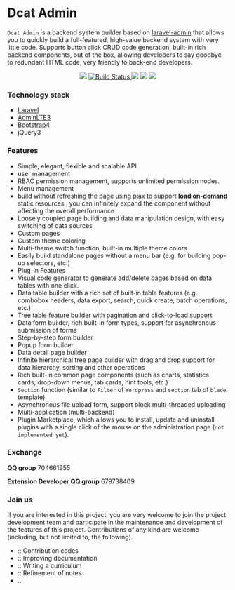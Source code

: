 # Dcat Admin


`Dcat Admin` is a backend system builder based on [laravel-admin](https://www.laravel-admin.org/) that allows you to quickly build a full-featured, high-value backend system with very little code. Supports button click CRUD code generation, built-in rich backend components, out of the box, allowing developers to say goodbye to redundant HTML code, very friendly to back-end developers.

<p align="center">
    <a href="https://github.com/jqhph/dcat-admin/blob/master/LICENSE"><img style="display:inline" src="https://img.shields.io/badge/license-MIT-7389D8.svg?style=flat" ></a>
    <a href="https://travis-ci.org/jqhph/dcat-admin">
        <img style="display:inline"  src="https://travis-ci.org/jqhph/dcat-admin.svg?branch=master" alt="Build Status">
    </a>
    <a href="https://packagist.org/packages/dcat/laravel-admin">
    	<img style="display:inline"  src="https://img.shields.io/packagist/dt/dcat/laravel-admin.svg?color=" /></a> 
    <a><img style="display:inline"  src="https://img.shields.io/badge/php-7.1+-59a9f8.svg?style=flat" /></a> 
    <a><img style="display:inline"  src="https://img.shields.io/badge/laravel-5.5+-59a9f8.svg?style=flat" ></a>
</p>

### Technology stack

- [Laravel](https://laravel.com/)
- [AdminLTE3](https://github.com/ColorlibHQ/AdminLTE)
- [Bootstrap4](https://getbootstrap.net/)
- jQuery3


### Features

- Simple, elegant, flexible and scalable API
- user management
- RBAC permission management, supports unlimited permission nodes.
- Menu management
- build without refreshing the page using pjax to support **load on-demand** static resources , you can infinitely expand the component without affecting the overall performance
- Loosely coupled page building and data manipulation design, with easy switching of data sources
- Custom pages
- Custom theme coloring
- Multi-theme switch function, built-in multiple theme colors
- Easily build standalone pages without a menu bar (e.g. for building pop-up selectors, etc.)
- Plug-in Features
- Visual code generator to generate add/delete pages based on data tables with one click.
- Data table builder with a rich set of built-in table features (e.g. combobox headers, data export, search, quick create, batch operations, etc.)
- Tree table feature builder with pagination and click-to-load support
- Data form builder, rich built-in form types, support for asynchronous submission of forms
- Step-by-step form builder
- Popup form builder
- Data detail page builder
- Infinite hierarchical tree page builder with drag and drop support for data hierarchy, sorting and other operations
- Rich built-in common page components (such as charts, statistics cards, drop-down menus, tab cards, hint tools, etc.)
- `Section` function (similar to `Filter` of `Wordpress` and `section` tab of `blade` template).
- Asynchronous file upload form, support block multi-threaded uploading
- Multi-application (multi-backend)
- Plugin Marketplace, which allows you to install, update and uninstall plugins with a single click of the mouse on the administration page (`not implemented yet`).


### Exchange

**QQ group** 704661955

**Extension Developer QQ group** 679738409

### Join us

If you are interested in this project, you are very welcome to join the project development team and participate in the maintenance and development of the features of this project. Contributions of any kind are welcome (including, but not limited to, the following).

* :: Contribution codes
* :: Improving documentation
* :: Writing a curriculum
* :: Refinement of notes
* ...
